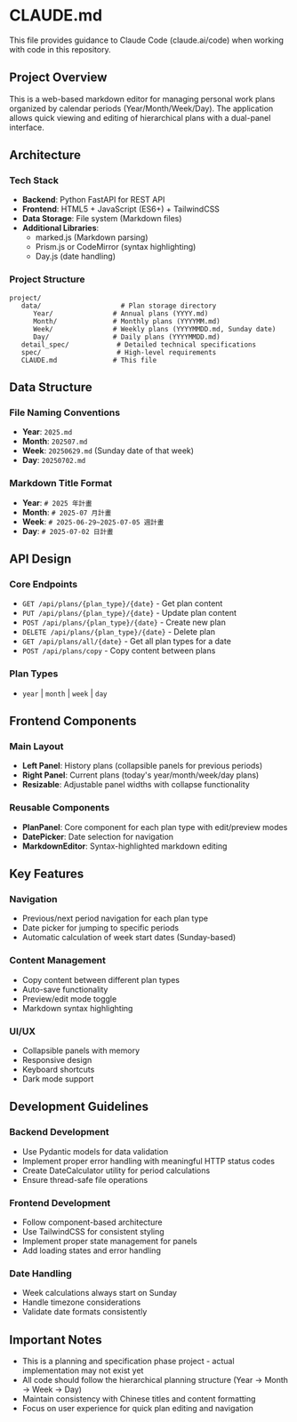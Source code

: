 # CLAUDE.md

This file provides guidance to Claude Code (claude.ai/code) when working with code in this repository.

## Project Overview

This is a web-based markdown editor for managing personal work plans organized by calendar periods (Year/Month/Week/Day). The application allows quick viewing and editing of hierarchical plans with a dual-panel interface.

## Architecture

### Tech Stack
- **Backend**: Python FastAPI for REST API
- **Frontend**: HTML5 + JavaScript (ES6+) + TailwindCSS
- **Data Storage**: File system (Markdown files)
- **Additional Libraries**: 
  - marked.js (Markdown parsing)
  - Prism.js or CodeMirror (syntax highlighting)
  - Day.js (date handling)

### Project Structure
```
project/
   data/                    # Plan storage directory
      Year/               # Annual plans (YYYY.md)
      Month/              # Monthly plans (YYYYMM.md) 
      Week/               # Weekly plans (YYYYMMDD.md, Sunday date)
      Day/                # Daily plans (YYYYMMDD.md)
   detail_spec/            # Detailed technical specifications
   spec/                   # High-level requirements
   CLAUDE.md              # This file
```

## Data Structure

### File Naming Conventions
- **Year**: `2025.md`
- **Month**: `202507.md`
- **Week**: `20250629.md` (Sunday date of that week)
- **Day**: `20250702.md`

### Markdown Title Format
- **Year**: `# 2025 年計畫`
- **Month**: `# 2025-07 月計畫`
- **Week**: `# 2025-06-29~2025-07-05 週計畫`
- **Day**: `# 2025-07-02 日計畫`

## API Design

### Core Endpoints
- `GET /api/plans/{plan_type}/{date}` - Get plan content
- `PUT /api/plans/{plan_type}/{date}` - Update plan content
- `POST /api/plans/{plan_type}/{date}` - Create new plan
- `DELETE /api/plans/{plan_type}/{date}` - Delete plan
- `GET /api/plans/all/{date}` - Get all plan types for a date
- `POST /api/plans/copy` - Copy content between plans

### Plan Types
- `year` | `month` | `week` | `day`

## Frontend Components

### Main Layout
- **Left Panel**: History plans (collapsible panels for previous periods)
- **Right Panel**: Current plans (today's year/month/week/day plans)
- **Resizable**: Adjustable panel widths with collapse functionality

### Reusable Components
- **PlanPanel**: Core component for each plan type with edit/preview modes
- **DatePicker**: Date selection for navigation
- **MarkdownEditor**: Syntax-highlighted markdown editing

## Key Features

### Navigation
- Previous/next period navigation for each plan type
- Date picker for jumping to specific periods
- Automatic calculation of week start dates (Sunday-based)

### Content Management
- Copy content between different plan types
- Auto-save functionality
- Preview/edit mode toggle
- Markdown syntax highlighting

### UI/UX
- Collapsible panels with memory
- Responsive design
- Keyboard shortcuts
- Dark mode support

## Development Guidelines

### Backend Development
- Use Pydantic models for data validation
- Implement proper error handling with meaningful HTTP status codes
- Create DateCalculator utility for period calculations
- Ensure thread-safe file operations

### Frontend Development
- Follow component-based architecture
- Use TailwindCSS for consistent styling
- Implement proper state management for panels
- Add loading states and error handling

### Date Handling
- Week calculations always start on Sunday
- Handle timezone considerations
- Validate date formats consistently

## Important Notes

- This is a planning and specification phase project - actual implementation may not exist yet
- All code should follow the hierarchical planning structure (Year → Month → Week → Day)
- Maintain consistency with Chinese titles and content formatting
- Focus on user experience for quick plan editing and navigation